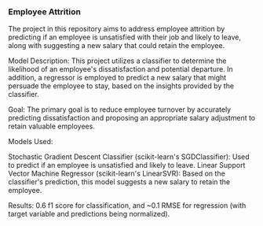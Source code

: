### Employee Attrition

The project in this repository aims to address employee attrition by predicting if an employee is unsatisfied with their job and likely to leave, along with suggesting a new salary that could retain the employee.

Model Description:
This project utilizes a classifier to determine the likelihood of an employee's dissatisfaction and potential departure. In addition, a regressor is employed to predict a new salary that might persuade the employee to stay, based on the insights provided by the classifier.

Goal:
The primary goal is to reduce employee turnover by accurately predicting dissatisfaction and proposing an appropriate salary adjustment to retain valuable employees.

Models Used:

Stochastic Gradient Descent Classifier (scikit-learn's SGDClassifier): Used to predict if an employee is unsatisfied and likely to leave.
Linear Support Vector Machine Regressor (scikit-learn's LinearSVR): Based on the classifier's prediction, this model suggests a new salary to retain the employee.

Results:
0.6 f1 score for classification, and ~0.1 RMSE for regression (with target variable and predictions being normalized).
